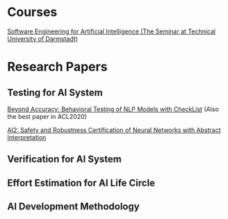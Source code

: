 # Courses
[Software Engineering for Artificial Intelligence (The Seminar at Technical University of Darmstadt)](https://allprojects.github.io/SE4AI/schedule-sose2020.html)

# Research Papers

## Testing for AI System
[Beyond Accuracy: Behavioral Testing of NLP Models with CheckList](https://www.aclweb.org/anthology/2020.acl-main.442.pdf) (Also the best paper in ACL2020)

[AI2: Safety and Robustness Certification of Neural Networks with Abstract Interpretation](https://ieeexplore.ieee.org/stamp/stamp.jsp?tp=&arnumber=8418593)

## Verification for AI System

## Effort Estimation for AI Life Circle

## AI Development Methodology

